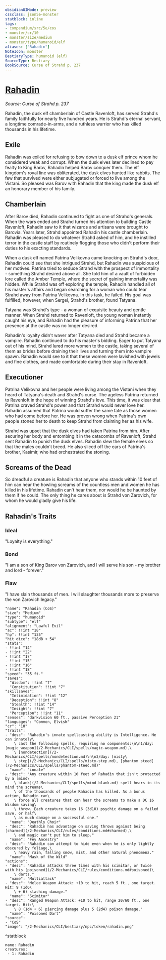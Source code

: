 ```yaml
---
obsidianUIMode: preview
cssclass: json5e-monster
statblock: inline
tags:
- compendium/src/5e/cos
- monster/cr/10
- monster/size/medium
- monster/type/humanoid/elf
aliases: ["Rahadin"]
NoteIcon: monster
BestiaryType: humanoid (elf)
SourceType: Bestiary
BookSource: Curse of Strahd p. 237
---
```

# [Rahadin](2-Mechanics/CLI/bestiary/npc/rahadin-cos.md)
*Source: Curse of Strahd p. 237*  

Rahadin, the dusk elf chamberlain of Castle Ravenloft, has served Strahd's family faithfully for nearly five hundred years. He is Strahd's eternal servant, a longtime comrade-in-arms, and a ruthless warrior who has killed thousands in his lifetime.

## Exile

Rahadin was exiled for refusing to bow down to a dusk elf prince whom he considered weak and corrupt. When the dusk elves later declined to pay fealty to King Barov, Rahadin helped Barov conquer them. The elf kingdom's royal line was obliterated, the dusk elves hunted like rabbits. The few that survived were either subjugated or forced to live among the Vistani. So pleased was Barov with Rahadin that the king made the dusk elf an honorary member of his family.

## Chamberlain

After Barov died, Rahadin continued to fight as one of Strahd's generals. When the wars ended and Strahd turned his attention to building Castle Ravenloft, Rahadin saw to it that wizards and artisans were brought to Barovia. Years later, Strahd appointed Rahadin his castle chamberlain. Rahadin was pleased to do whatever Strahd asked of him, and he instilled terror in the castle staff by routinely flogging those who didn't perform their duties to his exacting standards.

When a dusk elf named Patrina Velikovna came knocking on Strahd's door, Rahadin could see that she intrigued Strahd, but Rahadin was suspicious of her motives. Patrina tried to seduce Strahd with the prospect of immortality - something Strahd desired above all. She told him of a vault of forbidden lore called the Amber Temple, where the secret of gaining immortality was hidden. While Strahd was off exploring the temple, Rahadin handled all of his master's affairs and began searching for a woman who could tear Strahd away from Patrina Velikovna. In this task, he failed. His goal was fulfilled, however, when Sergei, Strahd's brother, found Tatyana.

Tatyana was Strahd's type - a woman of exquisite beauty and gentle manner. When Strahd returned to Ravenloft, the young woman instantly caught his eye, and Rahadin had the pleasure of informing Patrina that her presence at the castle was no longer desired.

Rahadin's loyalty didn't waver after Tatyana died and Strahd became a vampire. Rahadin continued to do his master's bidding. Eager to put Tatyana out of his mind, Strahd lured more women to the castle, taking several of them as brides before draining their lives and turning them into vampire spawn. Rahadin would see to it that these women were lavished with jewels and fine clothes, and made comfortable during their stay in Ravenloft.

## Executioner

Patrina Velikovna and her people were living among the Vistani when they heard of Tatyana's death and Strahd's curse. The ageless Patrina returned to Ravenloft in the hope of winning Strahd's love. This time, it was clear that Patrina craved Strahd's power and that Strahd would never love her. Rahadin assumed that Patrina would suffer the same fate as those women who had come before her. He was proven wrong when Patrina's own people stoned her to death to keep Strahd from claiming her as his wife.

Strahd was upset that the dusk elves had taken Patrina from him. After securing her body and entombing it in the catacombs of Ravenloft, Strahd sent Rahadin to punish the dusk elves. Rahadin slew the female elves so that the males couldn't breed. He also sliced off the ears of Patrina's brother, Kasimir, who had orchestrated the stoning.

## Screams of the Dead

So dreadful a creature is Rahadin that anyone who stands within 10 feet of him can hear the howling screams of the countless men and women he has killed in his lifetime. Rahadin can't hear them, nor would he be haunted by them if he could. The only thing he cares about is Strahd von Zarovich, for whom he would gladly give his life.

## Rahadin's Traits

### Ideal

"Loyalty is everything."

### Bond

"I am a son of King Barov von Zarovich, and I will serve his son - my brother and lord - forever."

### Flaw

"I have slain thousands of men. I will slaughter thousands more to preserve the von Zarovich legacy."

```statblock
"name": "Rahadin (CoS)"
"size": "Medium"
"type": "humanoid"
"subtype": "elf"
"alignment": "Lawful Evil"
"ac": !!int "18"
"hp": !!int "135"
"hit_dice": "18d8 + 54"
"stats":
- !!int "14"
- !!int "22"
- !!int "17"
- !!int "15"
- !!int "16"
- !!int "18"
"speed": "35 ft."
"saves":
  "Wisdom": !!int "7"
  "Constitution": !!int "7"
"skillsaves":
  "Intimidation": !!int "12"
  "Deception": !!int "8"
  "Stealth": !!int "14"
  "Insight": !!int "7"
  "Perception": !!int "11"
"senses": "darkvision 60 ft., passive Perception 21"
"languages": "Common, Elvish"
"cr": "10"
"traits":
- "desc": "Rahadin's innate spellcasting ability is Intelligence. He can innately\
    \ cast the following spells, requiring no components:\n\n1/day: [magic weapon](/2-Mechanics/CLI/spells/magic-weapon.md),\
    \ [nondetection](/2-Mechanics/CLI/spells/nondetection.md)\n\n3/day: [misty\
    \ step](/2-Mechanics/CLI/spells/misty-step.md), [phantom steed](/2-Mechanics/CLI/spells/phantom-steed.md)"
  "name": "innate"
- "desc": "Any creature within 10 feet of Rahadin that isn't protected by a [mind\
    \ blank](/2-Mechanics/CLI/spells/mind-blank.md) spell hears in its mind the screams\
    \ of the thousands of people Rahadin has killed. As a bonus action, Rahadin can\
    \ force all creatures that can hear the screams to make a DC 16 Wisdom saving\
    \ throw. Each creature takes 16 (3d10) psychic damage on a failed save, or half\
    \ as much damage on a successful one."
  "name": "Deathly Choir"
- "desc": "Rahadin has advantage on saving throws against being [charmed](/2-Mechanics/CLI/rules/conditions.md#charmed),\
    \ and magic can't put him to sleep."
  "name": "Fey Ancestry"
- "desc": "Rahadin can attempt to hide even when he is only lightly obscured by foliage,\
    \ heavy rain, falling snow, mist, and other natural phenomena."
  "name": "Mask of the Wild"
"actions":
- "desc": "Rahadin attacks three times with his scimitar, or twice with his [poisoned](/2-Mechanics/CLI/rules/conditions.md#poisoned)\
    \ darts."
  "name": "Multiattack"
- "desc": "Melee Weapon Attack: +10 to hit, reach 5 ft., one target. Hit: 9 (1d6\
    \ + 6) slashing damage."
  "name": "Scimitar"
- "desc": "Ranged Weapon Attack: +10 to hit, range 20/60 ft., one target. Hit:\
    \ 8 (1d4 + 6) piercing damage plus 5 (2d4) poison damage."
  "name": "Poisoned Dart"
"source":
- "CoS"
"image": "/2-Mechanics/CLI/bestiary/npc/token/rahadin.png"
```
^statblock

```encounter-table
name: Rahadin
creatures:
 - 1: Rahadin
```